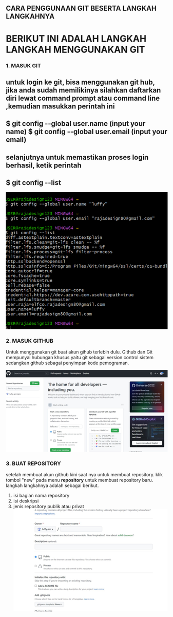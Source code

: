 ## **CARA PENGGUNAAN GIT BESERTA LANGKAH LANGKAHNYA**

# BERIKUT INI ADALAH LANGKAH LANGKAH MENGGUNAKAN GIT

### 1. **MASUK GIT**
untuk login ke git, bisa menggunakan git hub, jika anda sudah memilikinya silahkan daftarkan diri lewat **command prompt** atau **command line** ,kemudian masukkan perintah ini
---
$ git config --global user.name (input your name)
$ git config --global user.email (input your email)
---
selanjutnya untuk memastikan proses login berhasil, ketik perintah
---

$ git config --list
---

![scs1](pict_practice/scs1.png)
### 2. **MASUK GITHUB**
Untuk menggunakan git buat akun gihub  terlebih dulu. Github dan Git mempunyai hubungan khusus yaitu git sebagai version control sistem sedangkan github sebagai penyimpan kode pemograman.

![scs2](pict_practice/scs2.jpg)
### 3. **BUAT REPOSITORY**
setelah membuat akun github kini saat nya untuk membuat repository. klik tombol "new" pada menu **repository** untuk membuat repository baru. langkah langkahnya adalah sebagai berikut.
1) isi bagian nama repository
2) isi deskripsi
3) jenis repository publik atau privat
![scs3](pict_practice/scs3.jpg)